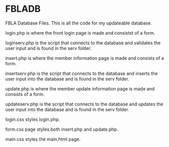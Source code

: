 # FBLADB
FBLA Database Files.
This is all the code for my updateable database.

login.php is where the front login page is made and consistst of a form.

loginserv.php is the script that connects to the database and validates the user input and is found in the serv folder.

insert.php is where the member information page is made and consists of a form.

insertserv.php is the script that connects to the database and inserts the user input into the database and is found in the serv folder.

update.php is where the member update information page is made and consists of a form.

updateserv.php is the script that connects to the database and updates the user input into the database and is found in the serv folder.

login.css styles login.php.

form.css page styles both insert.php and update.php.

main.css styles the main.html page.
